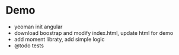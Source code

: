 # Demo 

- yeoman init angular 
- download boostrap and modify index.html, update html for demo
- add moment libraty, add simple logic
- @todo tests

